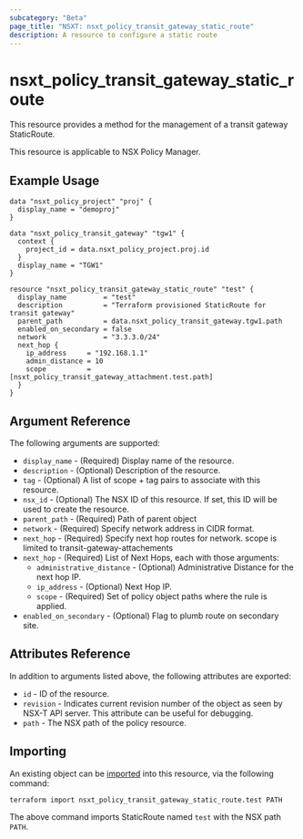 ```yaml
---
subcategory: "Beta"
page_title: "NSXT: nsxt_policy_transit_gateway_static_route"
description: A resource to configure a static route
---
```


# nsxt_policy_transit_gateway_static_route

This resource provides a method for the management of a transit gateway StaticRoute.

This resource is applicable to NSX Policy Manager.

## Example Usage

```hcl
data "nsxt_policy_project" "proj" {
  display_name = "demoproj"
}

data "nsxt_policy_transit_gateway" "tgw1" {
  context {
    project_id = data.nsxt_policy_project.proj.id
  }
  display_name = "TGW1"
}

resource "nsxt_policy_transit_gateway_static_route" "test" {
  display_name         = "test"
  description          = "Terraform provisioned StaticRoute for transit gateway"
  parent_path          = data.nsxt_policy_transit_gateway.tgw1.path
  enabled_on_secondary = false
  network              = "3.3.3.0/24"
  next_hop {
    ip_address     = "192.168.1.1"
    admin_distance = 10
    scope          = [nsxt_policy_transit_gateway_attachment.test.path]
  }
}

```

## Argument Reference

The following arguments are supported:

* `display_name` - (Required) Display name of the resource.
* `description` - (Optional) Description of the resource.
* `tag` - (Optional) A list of scope + tag pairs to associate with this resource.
* `nsx_id` - (Optional) The NSX ID of this resource. If set, this ID will be used to create the resource.
* `parent_path` - (Required) Path of parent object
* `network` - (Required) Specify network address in CIDR format.
* `next_hop` - (Required) Specify next hop routes for network. scope is limited to transit-gateway-attachements
* `next_hop` - (Required) List of Next Hops, each with those arguments:
  * `administrative_distance` - (Optional) Administrative Distance for the next hop IP.
  * `ip_address` - (Optional) Next Hop IP.
  * `scope` - (Required) Set of policy object paths where the rule is applied.
* `enabled_on_secondary` - (Optional) Flag to plumb route on secondary site.


## Attributes Reference

In addition to arguments listed above, the following attributes are exported:

* `id` - ID of the resource.
* `revision` - Indicates current revision number of the object as seen by NSX-T API server. This attribute can be useful for debugging.
* `path` - The NSX path of the policy resource.

## Importing

An existing object can be [imported][docs-import] into this resource, via the following command:

[docs-import]: https://www.terraform.io/cli/import

```
terraform import nsxt_policy_transit_gateway_static_route.test PATH
```

The above command imports StaticRoute named `test` with the NSX path `PATH`.
